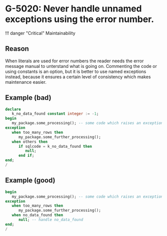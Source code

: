 # G-5020: Never handle unnamed exceptions using the error number.

!!! danger "Critical"
    Maintainability

## Reason

When literals are used for error numbers the reader needs the error message manual to unterstand what is going on. Commenting the code or using constants is an option, 
but it is better to use named exceptions instead, because it ensures a certain level of consistency which makes maintenance easier.

## Example (bad)

```sql
declare
   k_no_data_found constant integer := -1;
begin
   my_package.some_processing(); -- some code which raises an exception
exception
   when too_many_rows then
      my_package.some_further_processing();
   when others then
      if sqlcode = k_no_data_found then
         null;
      end if;
end;
/
```

## Example (good)

```sql
begin
   my_package.some_processing(); -- some code which raises an exception
exception
   when too_many_rows then
      my_package.some_further_processing();
   when no_data_found then
      null; -- handle no_data_found
end;
/
```
